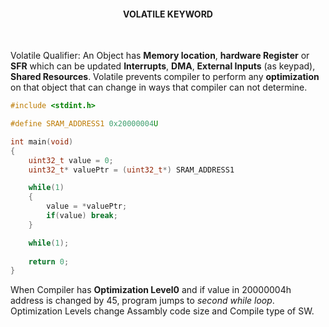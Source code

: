 <h4><div align="center"><strong>VOLATILE KEYWORD</strong></div></h4>
<br>

Volatile Qualifier: An Object has <strong>Memory location</strong>, <strong>hardware Register</strong> or <strong>SFR</strong> which can be updated <strong>Interrupts</strong>, <strong>DMA</strong>, <strong>External Inputs</strong> (as keypad), <strong>Shared Resources</strong>. 
Volatile prevents compiler to perform any <strong>optimization</strong> on that object that can change in ways that compiler can not determine.


```c
#include <stdint.h>

#define SRAM_ADDRESS1 0x20000004U

int main(void)
{
    uint32_t value = 0;
    uint32_t* valuePtr = (uint32_t*) SRAM_ADDRESS1

    while(1)
    {
        value = *valuePtr;
        if(value) break;
    }

    while(1);
    
    return 0;
}
```

When Compiler has <strong>Optimization Level0</strong> and if value in 20000004h address is changed by 45, program jumps to <i>second while loop</i>.
Optimization Levels change Assambly code size and Compile type of SW.


